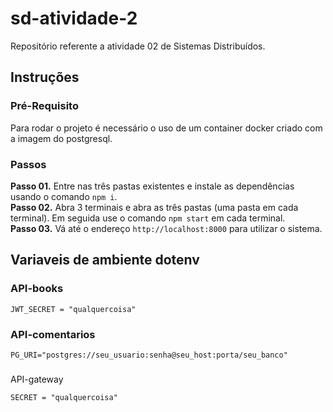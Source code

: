 # sd-atividade-2

Repositório referente a atividade 02 de Sistemas Distribuídos.

## Instruções
### Pré-Requisito
Para rodar o projeto é necessário o uso de um container docker criado com a imagem do postgresql.

### Passos
**Passo 01.** Entre nas três pastas existentes e instale as dependências usando o comando `npm i`.  
**Passo 02.** Abra 3 terminais e abra as três pastas (uma pasta em cada terminal). Em seguida use o comando `npm start` em cada terminal.  
**Passo 03.** Vá até o endereço `http://localhost:8000` para utilizar o sistema.  

## Variaveis de ambiente dotenv

### API-books
```
JWT_SECRET = "qualquercoisa"
```

### API-comentarios

```
PG_URI="postgres://seu_usuario:senha@seu_host:porta/seu_banco"
```
### 
API-gateway

```
SECRET = "qualquercoisa"
```
